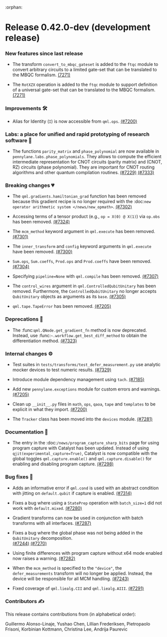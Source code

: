 :orphan:

# Release 0.42.0-dev (development release)

<h3>New features since last release</h3>

* The transform `convert_to_mbqc_gateset` is added to the `ftqc` module to convert arbitrary 
  circuits to a limited gate-set that can be translated to the MBQC formalism.
  [(7271)](https://github.com/PennyLaneAI/pennylane/pull/7271)

* The `RotXZX` operation is added to the `ftqc` module to support definition of a universal
  gate-set that can be translated to the MBQC formalism.
  [(7271)](https://github.com/PennyLaneAI/pennylane/pull/7271)

<h3>Improvements 🛠</h3>

* Alias for Identity (`I`) is now accessible from `qml.ops`.
  [(#7200)](https://github.com/PennyLaneAI/pennylane/pull/7200)

<h3>Labs: a place for unified and rapid prototyping of research software 🧪</h3>

* The functions `parity_matrix` and `phase_polynomial` are now available in `pennylane.labs.phase_polynomials`.
  They allows to compute the efficient intermediate representation for CNOT circuits (parity matrix) and (CNOT, RZ) circuits (phase polynomial).
  They are important for CNOT routing algorithms and other quantum compilation routines.
  [(#7229)](https://github.com/PennyLaneAI/pennylane/pull/7229)
  [(#7333)](https://github.com/PennyLaneAI/pennylane/pull/7333)

<h3>Breaking changes 💔</h3>

* The `qml.gradients.hamiltonian_grad` function has been removed because this gradient recipe is no
  longer required with the :doc:`new operator arithmetic system </news/new_opmath>`.
  [(#7302)](https://github.com/PennyLaneAI/pennylane/pull/7302)

* Accessing terms of a tensor product (e.g., `op = X(0) @ X(1)`) via `op.obs` has been removed.
  [(#7324)](https://github.com/PennyLaneAI/pennylane/pull/7324)

* The `mcm_method` keyword argument in `qml.execute` has been removed.
  [(#7301)](https://github.com/PennyLaneAI/pennylane/pull/7301)

* The `inner_transform` and `config` keyword arguments in `qml.execute` have been removed.
  [(#7300)](https://github.com/PennyLaneAI/pennylane/pull/7300)

* `Sum.ops`, `Sum.coeffs`, `Prod.ops` and `Prod.coeffs` have been removed.
  [(#7304)](https://github.com/PennyLaneAI/pennylane/pull/7304)

* Specifying `pipeline=None` with `qml.compile` has been removed.
  [(#7307)](https://github.com/PennyLaneAI/pennylane/pull/7307)

* The `control_wires` argument in `qml.ControlledQubitUnitary` has been removed.
  Furthermore, the `ControlledQubitUnitary` no longer accepts `QubitUnitary` objects as arguments as its `base`.
  [(#7305)](https://github.com/PennyLaneAI/pennylane/pull/7305)

* `qml.tape.TapeError` has been removed.
  [(#7205)](https://github.com/PennyLaneAI/pennylane/pull/7205)

<h3>Deprecations 👋</h3>

* The :func:`qml.QNode.get_gradient_fn` method is now deprecated. Instead, use :func:`~.workflow.get_best_diff_method` to obtain the differentiation method.
  [(#7323)](https://github.com/PennyLaneAI/pennylane/pull/7323)

<h3>Internal changes ⚙️</h3>

* Test suites in `tests/transforms/test_defer_measurement.py` use analytic mocker devices to test numeric results.
  [(#7329)](https://github.com/PennyLaneAI/pennylane/pull/7329)

* Introduce module dependency management using `tach`.
  [(#7185)](https://github.com/PennyLaneAI/pennylane/pull/7185)

* Add new `pennylane.exceptions` module for custom errors and warnings.
  [(#7205)](https://github.com/PennyLaneAI/pennylane/pull/7205)

* Clean up `__init__.py` files in `math`, `ops`, `qaoa`, `tape` and `templates` to be explicit in what they import. 
  [(#7200)](https://github.com/PennyLaneAI/pennylane/pull/7200)
  
* The `Tracker` class has been moved into the `devices` module.
  [(#7281)](https://github.com/PennyLaneAI/pennylane/pull/7281)

<h3>Documentation 📝</h3>

* The entry in the :doc:`/news/program_capture_sharp_bits` page for using program capture with Catalyst
  has been updated. Instead of using ``qjit(experimental_capture=True)``, Catalyst is now compatible 
  with the global toggles ``qml.capture.enable()`` and ``qml.capture.disable()`` for enabling and 
  disabling program capture.
  [(#7298)](https://github.com/PennyLaneAI/pennylane/pull/7298)

<h3>Bug fixes 🐛</h3>

* Adds an informative error if `qml.cond` is used with an abstract condition with
  jitting on `default.qubit` if capture is enabled.
  [(#7314)](https://github.com/PennyLaneAI/pennylane/pull/7314)

* Fixes a bug where using a ``StatePrep`` operation with `batch_size=1` did not work with ``default.mixed``.
  [(#7280)](https://github.com/PennyLaneAI/pennylane/pull/7280)

* Gradient transforms can now be used in conjunction with batch transforms with all interfaces.
  [(#7287)](https://github.com/PennyLaneAI/pennylane/pull/7287)

* Fixes a bug where the global phase was not being added in the ``QubitUnitary`` decomposition.  
  [(#7244)](https://github.com/PennyLaneAI/pennylane/pull/7244)
  [(#7270)](https://github.com/PennyLaneAI/pennylane/pull/7270)

* Using finite differences with program capture without x64 mode enabled now raises a warning.
  [(#7282)](https://github.com/PennyLaneAI/pennylane/pull/7282)

* When the `mcm_method` is specified to the `"device"`, the `defer_measurements` transform will 
  no longer be applied. Instead, the device will be responsible for all MCM handling.
  [(#7243)](https://github.com/PennyLaneAI/pennylane/pull/7243)

* Fixed coverage of `qml.liealg.CII` and `qml.liealg.AIII`.
  [(#7291)](https://github.com/PennyLaneAI/pennylane/pull/7291)

<h3>Contributors ✍️</h3>

This release contains contributions from (in alphabetical order):

Guillermo Alonso-Linaje,
Yushao Chen,
Lillian Frederiksen,
Pietropaolo Frisoni,
Korbinian Kottmann,
Christina Lee,
Andrija Paurevic

